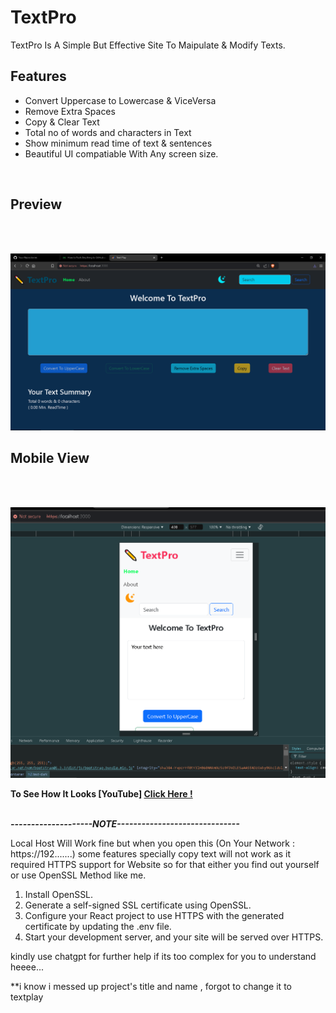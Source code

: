 # TextPro

TextPro Is A Simple But Effective Site To Maipulate & Modify Texts.
<br>

## Features

- Convert Uppercase to Lowercase & ViceVersa
- Remove Extra Spaces
- Copy & Clear Text
- Total no of words and characters in Text
- Show minimum read time of text & sentences
- Beautiful UI compatiable With Any screen size.
<br>

## Preview
<br>
<br>

![logo](https://github.com/MaZikal7nap/TextPlay/blob/main/Screenshot%20(212).png)

## <Strong>Mobile View</Strong></u>
<br>
<br>

![logo](https://github.com/MaZikal7nap/TextPlay/blob/main/Screenshot%20(214).png)

<b>To See How It Looks [YouTube] <a href="https://youtu.be/u4Ub_5c20q8">Click Here !</a></b> 
<br><br>

***--------------------NOTE------------------------------***

Local Host Will Work fine but when you open this (On Your Network : https://192.......) some features specially copy text will not work as it required HTTPS support for Website so for that either you find out yourself or use OpenSSL Method like me.

1. Install OpenSSL.
2. Generate a self-signed SSL certificate using OpenSSL.
3. Configure your React project to use HTTPS with the generated certificate by updating the .env file.
4. Start your development server, and your site will be served over HTTPS.

kindly use chatgpt for further help if its too complex for you to understand heeee...

**i know i messed up project's title and name , forgot to change it to textplay  

  
